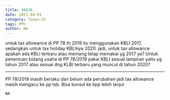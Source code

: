 ```yaml
---
title: 48836
date: 2021-04-01
category: Tanya-SC
tags: PPh
author: NA
---
```


untuk tax allowance di PP 78 th 2019 itu menggunakan KBLI 2017, sedangkan untuk tax holiday KBLInya 2020. jadi, untuk tax allowance apakah ada KBLI terbaru atau memang tetap memakai yg 2017 ya? Untuk penentuan bidang usaha di PP 78/2019 pakai KBLI sesuai lampiran yaitu yg tahun 2017 atau sesuai dng KLBI terbaru yang muncul di tahun 2020?

---

PP 78/2019 masih berlaku dan belum ada perubahan jadi tax allowance masih mengacu ke pp tsb. Bisa konsul ke kpp lebih lanjut

`NA`

